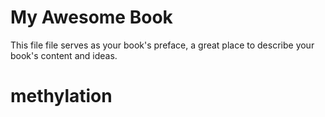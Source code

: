 # My Awesome Book

This file file serves as your book's preface, a great place to describe your book's content and ideas.
# methylation
